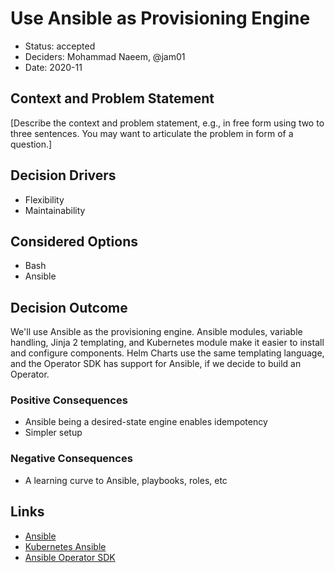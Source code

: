 # Use Ansible as Provisioning Engine

* Status: accepted
* Deciders: Mohammad Naeem, @jam01
* Date: 2020-11

## Context and Problem Statement

[Describe the context and problem statement, e.g., in free form using two to three sentences. You may want to articulate the problem in form of a question.]

## Decision Drivers <!-- optional -->

* Flexibility
* Maintainability

## Considered Options

* Bash
* Ansible

## Decision Outcome

We'll use Ansible as the provisioning engine. Ansible modules, variable handling, Jinja 2 templating, and Kubernetes module make it easier to install and configure components. Helm Charts use the same templating language, and the Operator SDK has support for Ansible, if we decide to build an Operator.

### Positive Consequences <!-- optional -->

* Ansible being a desired-state engine enables idempotency
* Simpler setup

### Negative Consequences <!-- optional -->

* A learning curve to Ansible, playbooks, roles, etc

## Links <!-- optional -->

* [Ansible](https://www.ansible.com/)
* [Kubernetes Ansible](https://docs.ansible.com/ansible/latest/collections/community/kubernetes/k8s_module.html)
* [Ansible Operator SDK](https://sdk.operatorframework.io/docs/building-operators/ansible/tutorial/)
